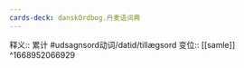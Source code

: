 ```yaml
---
cards-deck: danskOrdbog.丹麦语词典
---
```


释义:: 累计 #udsagnsord动词/datid/tillægsord
变位:: [[samle]] ^1668952066929

